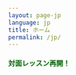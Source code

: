 ```yaml
---
layout: page-jp
language: jp
title: ホーム
permalink: /jp/
---
```


<h4 style="color:DarkGreen;">
  <div id="typedtext">対面レッスン再開！</div>
  <script type="text/javascript">
    window.onload = function() { typewriter("<small>&nbsp;&nbsp;&nbsp;&nbsp;詳しくはお問い合わせください。"); }
  </script>
</h4>
<br><img src="/img/Nagisa-recital-with-piano.jpg" alt="">
